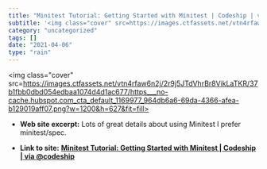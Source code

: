 ```yaml
---
title: "Minitest Tutorial: Getting Started with Minitest | Codeship | via @codeship"
subtitle: '<img class="cover" src=https://images.ctfassets.net/vtn4rfaw6n2j/2r9j5JTdVhrBr8VikLaTKR/37b1fbb0dbd0...'
category: "uncategorized"
tags: []
date: "2021-04-06"
type: "rain"
---
```

<img class="cover" src=https://images.ctfassets.net/vtn4rfaw6n2j/2r9j5JTdVhrBr8VikLaTKR/37b1fbb0dbd054edbaa1074d4d1ac677/https___no-cache.hubspot.com_cta_default_1169977_964db6a6-69da-4366-afea-b129019aff07.png?w=1200&h=627&fit=fill>



* **Web site excerpt:** Lots of great details about using Minitest I prefer minitest/spec.

* **Link to site:** **[Minitest Tutorial: Getting Started with Minitest | Codeship | via @codeship](https://blog.codeship.com/getting-started-with-minitest)**
